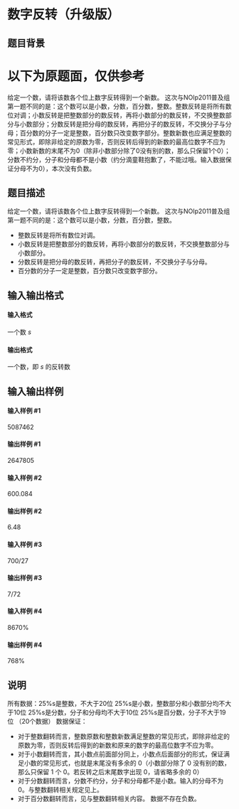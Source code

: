 
# 数字反转（升级版）
## 题目背景
# 以下为原题面，仅供参考
给定一个数，请将该数各个位上数字反转得到一个新数。
这次与NOIp2011普及组第一题不同的是：这个数可以是小数，分数，百分数，整数。整数反转是将所有数位对调；小数反转是把整数部分的数反转，再将小数部分的数反转，不交换整数部分与小数部分；分数反转是把分母的数反转，再把分子的数反转，不交换分子与分母；百分数的分子一定是整数，百分数只改变数字部分。整数新数也应满足整数的常见形式，即除非给定的原数为零，否则反转后得到的新数的最高位数字不应为零；小数新数的末尾不为0（除非小数部分除了0没有别的数，那么只保留1个0）；分数不约分，分子和分母都不是小数（约分滴童鞋抱歉了，不能过哦。输入数据保证分母不为0），本次没有负数。

## 题目描述
给定一个数，请将该数各个位上数字反转得到一个新数。
这次与NOIp2011普及组第一题不同的是：这个数可以是小数，分数，百分数，整数。
- 整数反转是将所有数位对调。
- 小数反转是把整数部分的数反转，再将小数部分的数反转，不交换整数部分与小数部分。
- 分数反转是把分母的数反转，再把分子的数反转，不交换分子与分母。
- 百分数的分子一定是整数，百分数只改变数字部分。

## 输入输出格式
#### 输入格式

一个数 $s$

#### 输出格式

一个数，即 $s$ 的反转数

## 输入输出样例
#### 输入样例 #1
5087462
#### 输出样例 #1
2647805
#### 输入样例 #2
600.084
#### 输出样例 #2
6.48
#### 输入样例 #3
700/27
#### 输出样例 #3
7/72
#### 输入样例 #4
8670%
#### 输出样例 #4
768%
## 说明
所有数据：25%s是整数，不大于20位
25%s是小数，整数部分和小数部分均不大于10位
25%s是分数，分子和分母均不大于10位
25%s是百分数，分子不大于19位
（20个数据）
数据保证：
- 对于整数翻转而言，整数原数和整数新数满足整数的常见形式，即除非给定的原数为零，否则反转后得到的新数和原来的数字的最高位数字不应为零。
- 对于小数翻转而言，其小数点前面部分同上，小数点后面部分的形式，保证满足小数的常见形式，也就是末尾没有多余的 $0$（小数部分除了 $0$ 没有别的数，那么只保留 $1$ 个 $0$。若反转之后末尾数字出现 $0$，请省略多余的 $0$）
- 对于分数翻转而言，分数不约分，分子和分母都不是小数。输入的分母不为0。与整数翻转相关规定见上。
- 对于百分数翻转而言，见与整数翻转相关内容。
数据不存在负数。

